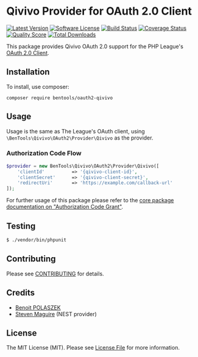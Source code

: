 # Qivivo Provider for OAuth 2.0 Client

[![Latest Version](https://img.shields.io/github/release/bpolaszek/oauth2-qivivo.svg?style=flat-square)](https://github.com/bpolaszek/oauth2-qivivo/releases)
[![Software License](https://img.shields.io/badge/license-MIT-brightgreen.svg?style=flat-square)](LICENSE.md)
[![Build Status](https://img.shields.io/travis/bpolaszek/oauth2-qivivo/master.svg?style=flat-square)](https://travis-ci.org/bpolaszek/oauth2-qivivo)
[![Coverage Status](https://img.shields.io/scrutinizer/coverage/g/bpolaszek/oauth2-qivivo.svg?style=flat-square)](https://scrutinizer-ci.com/g/bpolaszek/oauth2-qivivo/code-structure)
[![Quality Score](https://img.shields.io/scrutinizer/g/bpolaszek/oauth2-qivivo.svg?style=flat-square)](https://scrutinizer-ci.com/g/bpolaszek/oauth2-qivivo)
[![Total Downloads](https://img.shields.io/packagist/dt/bentools/oauth2-qivivo.svg?style=flat-square)](https://packagist.org/packages/bentools/oauth2-qivivo)

This package provides Qivivo OAuth 2.0 support for the PHP League's [OAuth 2.0 Client](https://github.com/thephpleague/oauth2-client).

## Installation

To install, use composer:

```
composer require bentools/oauth2-qivivo
```

## Usage

Usage is the same as The League's OAuth client, using `\BenTools\Qivivo\OAuth2\Provider\Qivivo` as the provider.

### Authorization Code Flow

```php
$provider = new BenTools\Qivivo\OAuth2\Provider\Qivivo([
    'clientId'          => '{qivivo-client-id}',
    'clientSecret'      => '{qivivo-client-secret}',
    'redirectUri'       => 'https://example.com/callback-url'
]);
```
For further usage of this package please refer to the [core package documentation on "Authorization Code Grant"](https://github.com/thephpleague/oauth2-client#usage).

## Testing

``` bash
$ ./vendor/bin/phpunit
```

## Contributing

Please see [CONTRIBUTING](https://github.com/bpolaszek/oauth2-qivivo/blob/master/CONTRIBUTING.md) for details.


## Credits

- [Benoit POLASZEK](https://github.com/bpolaszek)
- [Steven Maguire](https://github.com/stevenmaguire/oauth2-nest) (NEST provider)


## License

The MIT License (MIT). Please see [License File](https://github.com/bpolaszek/oauth2-qivivo/blob/master/LICENSE) for more information.
